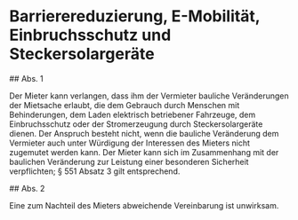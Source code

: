 # Barrierereduzierung, E-Mobilität, Einbruchsschutz und Steckersolargeräte



\#\# Abs. 1

 Der Mieter kann verlangen, dass ihm der Vermieter bauliche Veränderungen der Mietsache erlaubt, die dem Gebrauch durch Menschen mit Behinderungen, dem Laden elektrisch betriebener Fahrzeuge, dem Einbruchsschutz oder der Stromerzeugung durch Steckersolargeräte dienen. Der Anspruch besteht nicht, wenn die bauliche Veränderung dem Vermieter auch unter Würdigung der Interessen des Mieters nicht zugemutet werden kann. Der Mieter kann sich im Zusammenhang mit der baulichen Veränderung zur Leistung einer besonderen Sicherheit verpflichten; § 551 Absatz 3 gilt entsprechend.

\#\# Abs. 2

 Eine zum Nachteil des Mieters abweichende Vereinbarung ist unwirksam. 

